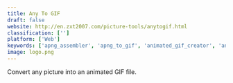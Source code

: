 ```yaml
---
title: Any To GIF
draft: false 
website: http://en.zxt2007.com/picture-tools/anytogif.html
classification: ['']
platform: ['Web']
keywords: ['apng_assembler', 'apng_to_gif', 'animated_gif_creator', 'animator', 'aoao_video_to_gif_converter', 'free_video_to_gif_converter', 'gif_encode', 'gif_to_apng', 'gickr', 'giffing_tool', 'gifntext', 'gifsicle', 'giftedmotion', 'kickmygraphics', 'lunapic', 'movie_to_gif', 'photoscape', 'picasion', 'pixlr', 'qgifer', 'scratch']
image: logo.png
---
```

Convert any picture into an animated GIF file.